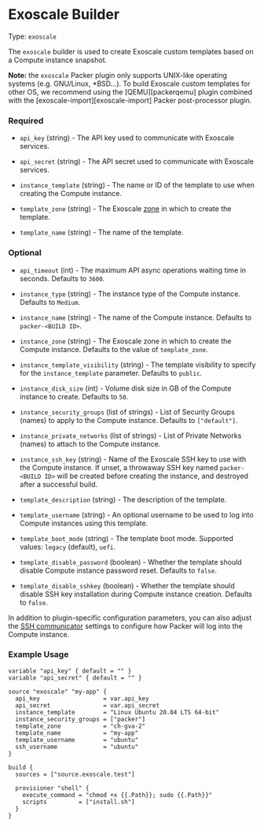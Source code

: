 # Exoscale Builder

Type: `exoscale`

The `exoscale` builder is used to create Exoscale custom templates based on a
Compute instance snapshot.

**Note:** the `exoscale` Packer plugin only supports UNIX-like operating
systems (e.g. GNU/Linux, \*BSD...). To build Exoscale custom templates for
other OS, we recommend using the [QEMU][packerqemu] plugin combined with the
[exoscale-import][exoscale-import] Packer post-processor plugin.


### Required

- `api_key` (string) - The API key used to communicate with Exoscale services.

- `api_secret` (string) - The API secret used to communicate with Exoscale
  services.

- `instance_template` (string) - The name or ID of the template to use when
  creating the Compute instance.

- `template_zone` (string) - The Exoscale [zone][zones] in which to create the
  template.

- `template_name` (string) - The name of the template.


### Optional

- `api_timeout` (int) - The maximum API async operations waiting time in seconds.
  Defaults to `3600`.

- `instance_type` (string) - The instance type of the Compute instance.
  Defaults to `Medium`.

- `instance_name` (string) - The name of the Compute instance.
  Defaults to `packer-<BUILD ID>`.

- `instance_zone` (string) - The Exoscale zone in which to create the Compute
  instance. Defaults to the value of `template_zone`.

- `instance_template_visibility` (string) - The template visibility to specify
  for the `instance_template` parameter. Defaults to `public`.

- `instance_disk_size` (int) - Volume disk size in GB of the Compute instance
  to create. Defaults to `50`.

- `instance_security_groups` (list of strings) - List of Security Groups
  (names) to apply to the Compute instance. Defaults to `["default"]`.

- `instance_private_networks` (list of strings) - List of Private Networks
  (names) to attach to the Compute instance.

- `instance_ssh_key` (string) - Name of the Exoscale SSH key to use with the
  Compute instance. If unset, a throwaway SSH key named `packer-<BUILD ID>`
  will be created before creating the instance, and destroyed after a
  successful build.

- `template_description` (string) - The description of the template.

- `template_username` (string) - An optional username to be used to log into
  Compute instances using this template.

- `template_boot_mode` (string) - The template boot mode. Supported values:
  `legacy` (default), `uefi`.

- `template_disable_password` (boolean) - Whether the template should disable
  Compute instance password reset. Defaults to `false`.

- `template_disable_sshkey` (boolean) - Whether the template should disable
  SSH key installation during Compute instance creation. Defaults to `false`.

In addition to plugin-specific configuration parameters, you can also adjust
the [SSH communicator][packerssh] settings to configure how Packer will log
into the Compute instance.


### Example Usage

```hcl
variable "api_key" { default = "" }
variable "api_secret" { default = "" }

source "exoscale" "my-app" {
  api_key                  = var.api_key
  api_secret               = var.api_secret
  instance_template        = "Linux Ubuntu 20.04 LTS 64-bit"
  instance_security_groups = ["packer"]
  template_zone            = "ch-gva-2"
  template_name            = "my-app"
  template_username        = "ubuntu"
  ssh_username             = "ubuntu"
}

build {
  sources = ["source.exoscale.test"]

  provisioner "shell" {
    execute_command = "chmod +x {{.Path}}; sudo {{.Path}}"
    scripts         = ["install.sh"]
  }
}
```


[packerssh]: https://www.packer.io/docs/communicators/ssh/
[zones]: https://www.exoscale.com/datacenters/
